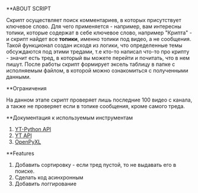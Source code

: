 **ABOUT SCRIPT

Скрипт осуществляет поиск комментариев, в которых присутствует ключевое слово. Для чего применяется - например, вам интересны топики, которые содержат в себе ключевое слово, например "Крипта" - и скрипт найдет все **топики**, именно топики под видео, а не сообщения. Такой функционал создан исходя из логики, что определенные темы обсуждаются под этими тредами, т.е кто-то написал что-то про крипту - значит есть тред, в который вы можете перейти и почитать, что в нем пишут. После работы скрипт формирует эксель таблицу в папке с исполняемым файлом, в которой можно ознакомиться с полученными данными.

**Ограничения

На данном этапе скрипт проверяет лишь последние 100 видео с канала, а также не проверяет если в топике сообщения, кроме самого треда.

**Документация к используемым инструментам

1. [YT-Python API](https://github.com/sns-sdks/python-youtube/)
2. [YT API](https://developers.google.com/youtube/v3/docs/)
3. [OpenPyXL](https://openpyxl.readthedocs.io/en/stable/)

**Features

1. Добавить сортировку - если тред пустой, то не выдавать его в поиске.
2. Сделать код асинхронным
3. Добавить логгирование